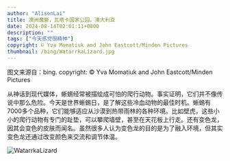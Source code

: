 ```yaml
---
author: "AlisonLai"
title: 澳洲魔蜥，瓦塔卡国家公园，澳大利亚
date: 2024-08-14T02:01:11+0800
description: ""
tags: ["今天感觉很精神"]
copyright: © Yva Momatiuk and John Eastcott/Minden Pictures
thumbnail: /bing/WatarrkaLizard.jpg
---
```

图文来源自：bing.  copyright: © Yva Momatiuk and John Eastcott/Minden Pictures

从神话到现代媒体，蜥蜴经常被描绘成可怕的爬行动物。事实证明，它们并不像传说中那么危险。今天是世界蜥蜴日，是了解这些冷血动物的最佳时机。蜥蜴有7000多个品种，它们能够适应从沙漠到热带雨林的各种环境。比如壁虎，这些小小的爬行动物有专门的趾垫，可以攀爬墙壁，甚至在天花板上行走。还有变色龙，因其会变色的皮肤而闻名。虽然很多人认为变色龙的目的是为了融入环境，但其实变色龙还通过改变颜色来交流和调节体温。

![WatarrkaLizard](/bing/WatarrkaLizard.jpg)